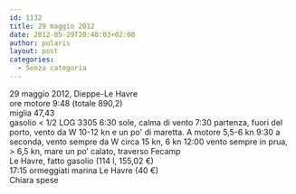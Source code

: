 ```yaml
---
id: 1132
title: 29 maggio 2012
date: 2012-05-29T20:40:03+02:00
author: polaris
layout: post
categories:
  - Senza categoria
---
```

29 maggio 2012, Dieppe-Le Havre  
ore motore 9:48 (totale 890,2)  
miglia 47,43  
gasolio < 1/2 LOG 3305 6:30 sole, calma di vento 7:30 partenza, fuori del porto, vento da W 10-12 kn e un po' di maretta. A motore 5,5-6 kn 9:30 a seconda, vento sempre da W circa 15 kn, 6 kn 12:00 vento sempre in prua, > 6,5 kn, mare un po&#8217; calato, traverso Fecamp  
Le Havre, fatto gasolio (114 l, 155,02 €)  
17:15 ormeggiati marina Le Havre (40 €)  
Chiara spese